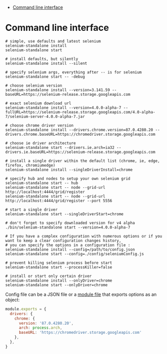 <!-- START doctoc generated TOC please keep comment here to allow auto update -->
<!-- DON'T EDIT THIS SECTION, INSTEAD RE-RUN doctoc TO UPDATE -->

- [Command line interface](#command-line-interface)

<!-- END doctoc generated TOC please keep comment here to allow auto update -->

# Command line interface

```shell
# simple, use defaults and latest selenium
selenium-standalone install
selenium-standalone start

# install defaults, but silently
selenium-standalone install --silent

# specify selenium args, everything after -- is for selenium
selenium-standalone start -- -debug

# choose selenium version
selenium-standalone install --version=3.141.59 --baseURL=https://selenium-release.storage.googleapis.com

# exact selenium download url
selenium-standalone install --version=4.0.0-alpha-7 --fullURL=https://selenium-release.storage.googleapis.com/4.0-alpha-7/selenium-server-4.0.0-alpha-7.jar

# choose chrome driver version
selenium-standalone install --drivers.chrome.version=87.0.4280.20 --drivers.chrome.baseURL=https://chromedriver.storage.googleapis.com

# choose ie driver architecture
selenium-standalone start --drivers.ie.arch=ia32 --drivers.ie.baseURL=https://selenium-release.storage.googleapis.com

# install a single driver within the default list (chrome, ie, edge, firefox, chromiumedge)
selenium-standalone install --singleDriverInstall=chrome

# specify hub and nodes to setup your own selenium grid
selenium-standalone start -- hub
selenium-standalone start -- node --grid-url http://localhost:4444/grid/register
selenium-standalone start -- node --grid-url http://localhost:4444/grid/register --port 5556

# start a single driver
selenium-standalone start --singleDriverStart=chrome

# don't forget to specify downloaded version for v4 alpha
./bin/selenium-standalone start --version=4.0.0-alpha-7

# If you have a complex configuration with numerous options or if you want to keep a clear configuration changes history,
# you can specify the options in a configuration file :
selenium-standalone install --config=/path/to/config.json
selenium-standalone start --config=./config/seleniumConfig.js

# prevent killing selenium process before start
selenium-standalone start --processKiller=false

# install or start only certain driver
selenium-standalone install --onlyDriver=chrome
selenium-standalone start --onlyDriver=chrome

```

Config file can be a JSON file or a [module file](https://nodejs.org/api/modules.html#modules_file_modules) that exports options as an object:

```js
module.exports = {
  drivers: {
    chrome: {
      version: '87.0.4280.20',
      arch: process.arch,
      baseURL: 'https://chromedriver.storage.googleapis.com'
    },
  },
}
```
